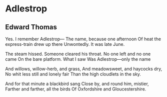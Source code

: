 # Adlestrop
## Edward Thomas
Yes. I remember Adlestrop—
The name, because one afternoon
Of heat the express-train drew up there
Unwontedly. It was late June.

The steam hissed. Someone cleared his throat.
No one left and no one came
On the bare platform. What I saw
Was Adlestrop—only the name

And willows, willow-herb, and grass,
And meadowsweet, and haycocks dry,
No whit less still and lonely fair
Than the high cloudlets in the sky.

And for that minute a blackbird sang
Close by, and round him, mistier,
Farther and farther, all the birds
Of Oxfordshire and Gloucestershire.